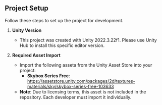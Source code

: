 ## Project Setup

Follow these steps to set up the project for development.

1.  **Unity Version**

    - This project was created with Unity 2022.3.22f1. Please use Unity Hub to install this specific editor version.

2.  **Required Asset Import**
    - Import the following asseta from the Unity Asset Store into your project:
      - **Skybox Series Free**: <https://assetstore.unity.com/packages/2d/textures-materials/sky/skybox-series-free-103633>
    - **Note**: Due to licensing terms, this asset is not included in the repository. Each developer must import it individually.
